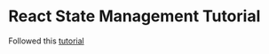 # React State Management Tutorial

Followed this <a href="https://www.youtube.com/watch?v=35lXWvCuM8o&list=WL&index=5&t=13s">tutorial</a>
